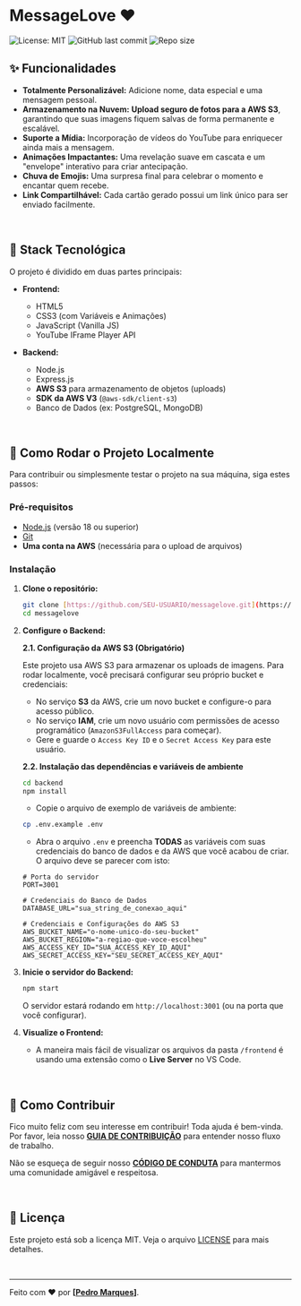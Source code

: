 # MessageLove ❤️

![License: MIT](https://img.shields.io/badge/License-MIT-f7b267?style=for-the-badge)
![GitHub last commit](https://img.shields.io/github/last-commit/pedrolucas167/messagelove?style=for-the-badge&color=e74c3c)
![Repo size](https://img.shields.io/github/repo-size/pedrolucas167/messagelove?style=for-the-badge&color=8e44ad)


## ✨ Funcionalidades

-   **Totalmente Personalizável:** Adicione nome, data especial e uma mensagem pessoal.
-   **Armazenamento na Nuvem:** **Upload seguro de fotos para a AWS S3**, garantindo que suas imagens fiquem salvas de forma permanente e escalável.
-   **Suporte a Mídia:** Incorporação de vídeos do YouTube para enriquecer ainda mais a mensagem.
-   **Animações Impactantes:** Uma revelação suave em cascata e um "envelope" interativo para criar antecipação.
-   **Chuva de Emojis:** Uma surpresa final para celebrar o momento e encantar quem recebe.
-   **Link Compartilhável:** Cada cartão gerado possui um link único para ser enviado facilmente.

<br>

## 🚀 Stack Tecnológica

O projeto é dividido em duas partes principais:

-   **Frontend:**
    -   HTML5
    -   CSS3 (com Variáveis e Animações)
    -   JavaScript (Vanilla JS)
    -   YouTube IFrame Player API

-   **Backend:**
    -   Node.js
    -   Express.js
    -   **AWS S3** para armazenamento de objetos (uploads)
    -   **SDK da AWS V3** (`@aws-sdk/client-s3`)
    -   Banco de Dados (ex: PostgreSQL, MongoDB)

<br>

## 🔧 Como Rodar o Projeto Localmente

Para contribuir ou simplesmente testar o projeto na sua máquina, siga estes passos:

### Pré-requisitos

-   [Node.js](https://nodejs.org/) (versão 18 ou superior)
-   [Git](https://git-scm.com/)
-   **Uma conta na AWS** (necessária para o upload de arquivos)

### Instalação

1.  **Clone o repositório:**
    ```bash
    git clone [https://github.com/SEU-USUARIO/messagelove.git](https://github.com/SEU-USUARIO/messagelove.git)
    cd messagelove
    ```

2.  **Configure o Backend:**

    **2.1. Configuração da AWS S3 (Obrigatório)**

    Este projeto usa AWS S3 para armazenar os uploads de imagens. Para rodar localmente, você precisará configurar seu próprio bucket e credenciais:
    -   No serviço **S3** da AWS, crie um novo bucket e configure-o para acesso público.
    -   No serviço **IAM**, crie um novo usuário com permissões de acesso programático (`AmazonS3FullAccess` para começar).
    -   Gere e guarde o `Access Key ID` e o `Secret Access Key` para este usuário.

    **2.2. Instalação das dependências e variáveis de ambiente**
    ```bash
    cd backend
    npm install
    ```
    -   Copie o arquivo de exemplo de variáveis de ambiente:
    ```bash
    cp .env.example .env
    ```
    -   Abra o arquivo `.env` e preencha **TODAS** as variáveis com suas credenciais do banco de dados e da AWS que você acabou de criar. O arquivo deve se parecer com isto:

    ```env
    # Porta do servidor
    PORT=3001

    # Credenciais do Banco de Dados
    DATABASE_URL="sua_string_de_conexao_aqui"

    # Credenciais e Configurações do AWS S3
    AWS_BUCKET_NAME="o-nome-unico-do-seu-bucket"
    AWS_BUCKET_REGION="a-regiao-que-voce-escolheu"
    AWS_ACCESS_KEY_ID="SUA_ACCESS_KEY_ID_AQUI"
    AWS_SECRET_ACCESS_KEY="SEU_SECRET_ACCESS_KEY_AQUI"
    ```

3.  **Inicie o servidor do Backend:**
    ```bash
    npm start
    ```
    O servidor estará rodando em `http://localhost:3001` (ou na porta que você configurar).

4.  **Visualize o Frontend:**
    -   A maneira mais fácil de visualizar os arquivos da pasta `/frontend` é usando uma extensão como o **Live Server** no VS Code.

<br>

## 🤝 Como Contribuir

Fico muito feliz com seu interesse em contribuir! Toda ajuda é bem-vinda. Por favor, leia nosso **[GUIA DE CONTRIBUIÇÃO](CONTRIBUTING.md)** para entender nosso fluxo de trabalho.

Não se esqueça de seguir nosso **[CÓDIGO DE CONDUTA](CODE_OF_CONDUCT.md)** para mantermos uma comunidade amigável e respeitosa.

<br>

## 📝 Licença

Este projeto está sob a licença MIT. Veja o arquivo [LICENSE](LICENSE) para mais detalhes.

<br>

---

Feito com ❤️ por **[[Pedro Marques](https://pedrolucas167.github.io/portfolio/)]**.